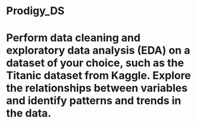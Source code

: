 # Prodigy_DS
# Perform data cleaning and exploratory data analysis (EDA) on a dataset of your choice, such as the Titanic dataset from Kaggle. Explore the relationships between variables and identify patterns and trends in the data.
